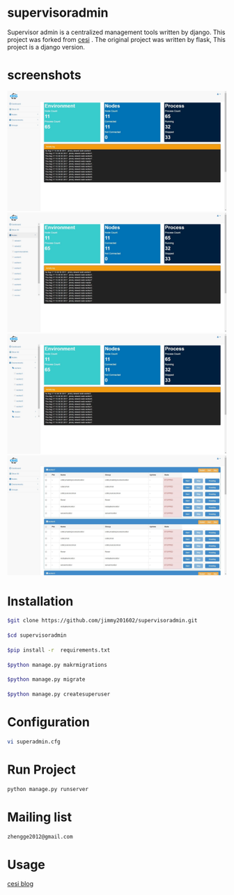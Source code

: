# supervisoradmin
Supervisor admin is a centralized management tools written by django.
This project was forked from [cesi](https://github.com/gamegos/cesi.git) .
The original project was written by flask, This project is a django version. 
# screenshots

![](./screenshots/screenshot1.jpg) 
![](./screenshots/screenshot3.jpg)
![](./screenshots/screenshot4.jpg)
![](./screenshots/screenshot2.jpg) 

# Installation
```sh
$git clone https://github.com/jimmy201602/supervisoradmin.git

$cd supervisoradmin

$pip install -r  requirements.txt

$python manage.py makrmigrations

$python manage.py migrate

$python manage.py createsuperuser
```
# Configuration

```sh
vi superadmin.cfg
```

# Run Project

```sh
python manage.py runserver
```

# Mailing list

```sh
zhengge2012@gmail.com
```

# Usage

[cesi blog](http://www.gulsahkose.com/2014/09/cesi-centralized-supervisor-interface.html) 
